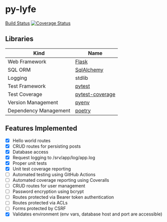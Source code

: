 # py-lyfe

[Build Status](#)
[![Coverage Status](https://coveralls.io/repos/github/galactic-filament/py-lyfe/badge.svg?branch=master)](https://coveralls.io/github/galactic-filament/py-lyfe?branch=master)

## Libraries

| Kind                  | Name                                                           |
|-----------------------|----------------------------------------------------------------|
| Web Framework         | [Flask](http://flask.pocoo.org/)                               |
| SQL ORM               | [SqlAlchemy](http://www.sqlalchemy.org/)                       |
| Logging               | stdlib                                                         |
| Test Framework        | [pytest](https://docs.pytest.org/en/latest/)                   |
| Test Coverage         | [pytest-coverage](http://pytest-cov.readthedocs.io/en/latest/) |
| Version Management    | [pyenv](https://github.com/pyenv/pyenv)                        |
| Dependency Management | [poetry](https://python-poetry.org/)                           |

## Features Implemented

- [x] Hello world routes
- [x] CRUD routes for persisting posts
- [x] Database access
- [x] Request logging to /srv/app/log/app.log
- [x] Proper unit tests
- [x] Unit test coverage reporting
- [ ] Automated testing using GitHub Actions
- [ ] Automated coverage reporting using Coveralls
- [ ] CRUD routes for user management
- [ ] Password encryption using bcrypt
- [ ] Routes protected via Bearer token authentication
- [ ] Routes protected via ACLs
- [ ] Forms protected by CSRF
- [x] Validates environment (env vars, database host and port are accessible)
